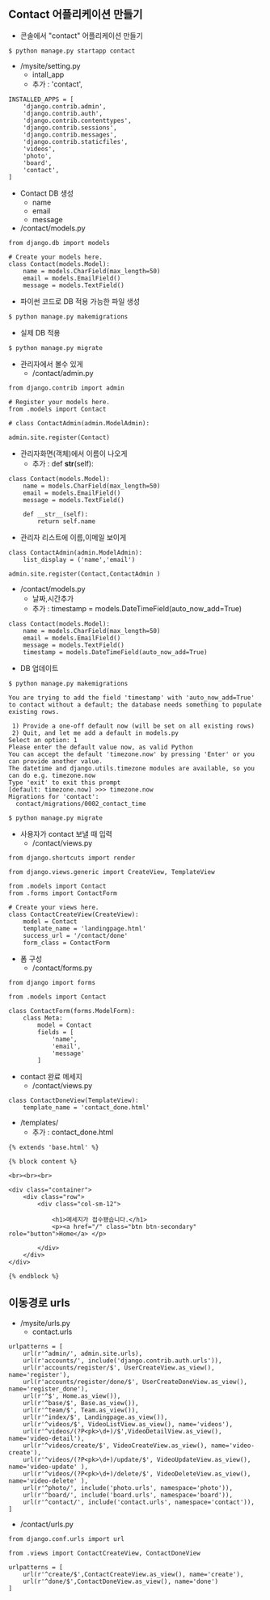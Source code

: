## Contact 어플리케이션 만들기 
- 콘솔에서 "contact" 어플리케이션 만들기 
~~~
$ python manage.py startapp contact
~~~
- /mysite/setting.py
    - intall_app
    - 추가 : 'contact',
~~~
INSTALLED_APPS = [
    'django.contrib.admin',
    'django.contrib.auth',
    'django.contrib.contenttypes',
    'django.contrib.sessions',
    'django.contrib.messages',
    'django.contrib.staticfiles',
    'videos',
    'photo',
    'board',
    'contact',
]
~~~
- Contact DB 생성 
    - name
    - email 
    - message 
- /contact/models.py
~~~
from django.db import models

# Create your models here.
class Contact(models.Model):
    name = models.CharField(max_length=50)
    email = models.EmailField()
    message = models.TextField()
~~~            
- 파이썬 코드로 DB 적용 가능한 파일 생성
~~~
$ python manage.py makemigrations
~~~

- 실제 DB 적용 
~~~
$ python manage.py migrate
~~~

- 관리자에서 볼수 있게 
    - /contact/admin.py
~~~
from django.contrib import admin

# Register your models here.
from .models import Contact

# class ContactAdmin(admin.ModelAdmin):

admin.site.register(Contact)
~~~
- 관리자화면(객체)에서 이름이 나오게
    - 추가 : def __str__(self):
~~~
class Contact(models.Model):
    name = models.CharField(max_length=50)
    email = models.EmailField()
    message = models.TextField()

    def __str__(self):
        return self.name 
~~~
- 관리자 리스트에 이름,이메일 보이게 
~~~
class ContactAdmin(admin.ModelAdmin):
    list_display = ('name','email')

admin.site.register(Contact,ContactAdmin )
~~~
- /contact/models.py
    - 날짜,시간추가 
    - 추가 : timestamp = models.DateTimeField(auto_now_add=True)
~~~
class Contact(models.Model):
    name = models.CharField(max_length=50)
    email = models.EmailField()
    message = models.TextField()
    timestamp = models.DateTimeField(auto_now_add=True)
~~~  
- DB 업데이트 
~~~
$ python manage.py makemigrations

You are trying to add the field 'timestamp' with 'auto_now_add=True' to contact without a default; the database needs something to populate existing rows.

 1) Provide a one-off default now (will be set on all existing rows)
 2) Quit, and let me add a default in models.py
Select an option: 1
Please enter the default value now, as valid Python
You can accept the default 'timezone.now' by pressing 'Enter' or you can provide another value.
The datetime and django.utils.timezone modules are available, so you can do e.g. timezone.now
Type 'exit' to exit this prompt
[default: timezone.now] >>> timezone.now
Migrations for 'contact':
  contact/migrations/0002_contact_time
~~~
~~~
$ python manage.py migrate
~~~

- 사용자가 contact 보낼 때 입력
    - /contact/views.py
~~~
from django.shortcuts import render

from django.views.generic import CreateView, TemplateView

from .models import Contact
from .forms import ContactForm

# Create your views here.
class ContactCreateView(CreateView):
    model = Contact
    template_name = 'landingpage.html'
    success_url = '/contact/done'
    form_class = ContactForm
~~~
- 폼 구성 
    - /contact/forms.py
~~~
from django import forms

from .models import Contact

class ContactForm(forms.ModelForm):
    class Meta:
        model = Contact
        fields = [
            'name',
            'email',
            'message'
        ]
~~~  
- contact 완료 메세지 
    - /contact/views.py
~~~
class ContactDoneView(TemplateView):
    template_name = 'contact_done.html'
~~~
- /templates/
    - 추가 : contact_done.html
~~~
{% extends 'base.html' %}

{% block content %}

<br><br><br>

<div class="container">
    <div class="row">
        <div class="col-sm-12">

            <h1>메세지가 접수됐습니다.</h1>
            <p><a href="/" class="btn btn-secondary" role="button">Home</a> </p>

        </div>
    </div>
</div>

{% endblock %}
~~~    

## 이동경로 urls

- /mysite/urls.py
    - contact.urls
~~~
urlpatterns = [
    url(r'^admin/', admin.site.urls),
    url(r'accounts/', include('django.contrib.auth.urls')),
    url(r'accounts/register/$', UserCreateView.as_view(), name='register'),
    url(r'accounts/register/done/$', UserCreateDoneView.as_view(), name='register_done'),
    url(r'^$', Home.as_view()),
    url(r'^base/$', Base.as_view()),
    url(r'^team/$', Team.as_view()),
    url(r'^index/$', Landingpage.as_view()),
    url(r'^videos/$', VideoListView.as_view(), name='videos'),
    url(r'^videos/(?P<pk>\d+)/$',VideoDetailView.as_view(), name='video-detail'),
    url(r'^videos/create/$', VideoCreateView.as_view(), name='video-create'),
    url(r'^videos/(?P<pk>\d+)/update/$', VideoUpdateView.as_view(), name='video-update' ),
    url(r'^videos/(?P<pk>\d+)/delete/$', VideoDeleteView.as_view(), name='video-delete' ),
    url(r'^photo/', include('photo.urls', namespace='photo')),
    url(r'^board/', include('board.urls', namespace='board')),
    url(r'^contact/', include('contact.urls', namespace='contact')),
]                      
~~~
- /contact/urls.py
~~~
from django.conf.urls import url

from .views import ContactCreateView, ContactDoneView

urlpatterns = [
    url(r'^create/$',ContactCreateView.as_view(), name='create'),
    url(r'^done/$',ContactDoneView.as_view(), name='done')
]
~~~

    
    